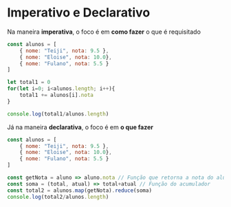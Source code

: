 # Imperativo e Declarativo

Na maneira **imperativa**, o foco é em **como fazer** o que é requisitado

```javascript
const alunos = [
	{ nome: "Teiji", nota: 9.5 },
	{ nome: "Eloise", nota: 10.0},
	{ nome: "Fulano", nota: 5.5 }
]

let total1 = 0
for(let i=0; i<alunos.length; i++){
    total1 += alunos[i].nota
}

console.log(total1/alunos.length)
```

Já na maneira **declarativa**, o foco é em **o que fazer**

```javascript
const alunos = [
	{ nome: "Teiji", nota: 9.5 },
	{ nome: "Eloise", nota: 10.0},
	{ nome: "Fulano", nota: 5.5 }
]

const getNota = aluno => aluno.nota // Função que retorna a nota do aluno
const soma = (total, atual) => total+atual // Função do acumulador
const total2 = alunos.map(getNota).reduce(soma)
console.log(total2/alunos.length)
```

